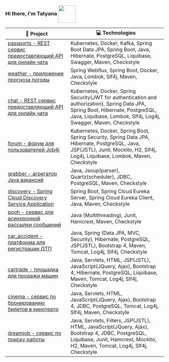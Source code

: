 ###  Hi there, I'm Tatyana <img src="https://media.giphy.com/media/v1.Y2lkPTc5MGI3NjExY20xcGF0cGgwOWVsdmthenRuaWphYjExMGZqeXlvczR4eWs5M2tkbSZlcD12MV9pbnRlcm5hbF9naWZfYnlfaWQmY3Q9cw/lGhBlBMIN2XsEteTN3/giphy.gif" width="55" align="center">

<!-- START OF PROFILE STACK, DO NOT REMOVE -->
| 🚀 **Project** |  💻 **Technologies**|
| - | - |
[passports - REST сервис предоставляющий API для онлайн чата](https://github.com/GromovaTV/job4j_passports) | Kubernetes, Docker, Kafka, Spring Boot Data JPA, Spring Boot, Java, Hibernate, PostgreSQL, Liquibase, Swagger, Maven, Checkstyle
[weather - приложение прогноза погоды](https://github.com/GromovaTV/weather_reactive) | Spring Webflux, Spring Boot, Docker, Java, Lombok, Slf4j, Maven, Checkstyle
[chat - REST сервис предоставляющий API для онлайн чата](https://github.com/GromovaTV/job4j_chat) | Kubernetes, Docker, Spring Security(JWT for authentication and authorization), Spring Data JPA, Spring Boot, Hibernate, PostgreSQL, Java, Liquibase, Lombok, Slf4j, Log4j, Swagger, Maven, Checkstyle
[forum - форум для пользователей Job4j](https://github.com/GromovaTV/job4j_forum) | Kubernetes, Docker, Spring Boot, Spring Security, Spring Data JPA, Hibernate, PostgreSQL, Java, JSP(JSTL), Junit, Mockito, H2, Slf4j, Log4j, Liquibase, Lombok, Maven, Checkstyle
[grabber - агрегатор Java вакансий](https://github.com/GromovaTV/job4j_grabber) | Java, Jsoup(parser), Quartz(scheduler), JDBC, PostgreSQL, Maven, Checkstyle
[discovery - Spring Cloud Discovery Service Application](https://github.com/GromovaTV/job4j_grabber) | Spring Boot, Spring Cloud Eureka Server, Spring Cloud Eureka Client, Java, Maven, Checkstyle
[pooh - сервис для асинхронной рассылки сообщений](https://github.com/GromovaTV/job4j_pooh) | Java (Multithreading), Junit, Hamcrest, Maven, Checkstyle
[car_accident - платформа для регистрации ДТП](https://github.com/GromovaTV/job4j_car_accident) | Java, Spring (Data JPA, MVC, Security), Hibernate, PostgreSQL, JSP(JSTL), Bootstrap 4, Maven, Tomcat, Log4j, Slf4j, Checkstyle
[cartrade - площадка для продажи машин](https://github.com/GromovaTV/job4j_cars) | Java, Servlets, HTML, JSP(JSTL), JavaScript(JQuery, Ajax), Bootstrap 4, Hibernate, PostgreSQL, Liquibase, Maven, Tomcat, Log4j, Slf4j, Checkstyle
[cinema - сервис по бронированию билетов в кинотеатр](https://github.com/GromovaTV/job4j_cinema) | Java, Servlets, HTML, JavaScript(JQuery, Ajax), Bootstrap 4, JDBC, PostgreSQL, Tomcat, Log4j, Slf4j, Maven, Checkstyle
[dreamjob - сервис по поиску работы](https://github.com/GromovaTV/job4j_dreamjob) | Java, Servlets, Filters, JSP(JSTL), HTML, JavaScript(JQuery, Ajax), Bootstrap 4, JDBC, PostgreSQL, Liquibase, Junit, Hamcrest, Mockito, H2, Maven, Tomcat, Log4j, Slf4j, Checkstyle
<!-- END OF PROFILE STACK, DO NOT REMOVE -->

<!--
**GromovaTV/GromovaTV** is a ✨ _special_ ✨ repository because its `README.md` (this file) appears on your GitHub profile.

Here are some ideas to get you started:

- 🔭 I’m currently working on ...
- 🌱 I’m currently learning ...
- 👯 I’m looking to collaborate on ...
- 🤔 I’m looking for help with ...
- 💬 Ask me about ...
- 📫 How to reach me: ...
- 😄 Pronouns: ...
- ⚡ Fun fact: ...
-->
